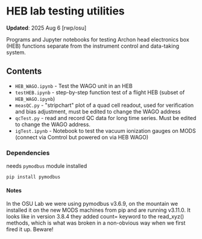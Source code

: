 # HEB lab testing utilities

**Updated**: 2025 Aug 6 [rwp/osu]

Programs and Jupyter notebooks for testing Archon head electronics box (HEB)
functions separate from the instrument control and data-taking system.

## Contents

 * `HEB_WAGO.ipynb` - Test the WAGO unit in an HEB
 * `testHEB.ipynb` - step-by-step function test of a flight HEB (subset of `HEB_WAGO.ipynb`)
 * `measQC.py` - "stripchart" plot of a quad cell readout, used for verification and bias adjustment, must be edited to change the WAGO address
 * `qcTest.py` - read and record QC data for long time series.  Must be edited to change the WAGO address.
 * `igTest.ipynb` - Notebook to test the vacuum ionization gauges on MODS (connect via Comtrol but powered on via HEB WAGO)

### Dependencies

needs `pymodbus` module installed
```shell
pip install pymodbus
```

#### Notes

In the OSU Lab we were using pymodbus v3.6.9, on the mountain we installed it on the new MODS
machines from pip and are running v3.11.0. It looks like in version 3.8.4 they added count= keyword
to the read_xyz() methods, which is what was broken in a non-obvious way when we first fired
it up.  Beware!
